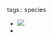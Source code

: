 tags:: species

- ![](https://peach-geographical-bat-397.mypinata.cloud/ipfs/QmeGwMWtnfpifS42usf5W6dqKzWSp7N5qRhEuzzCzt75Kg)
-